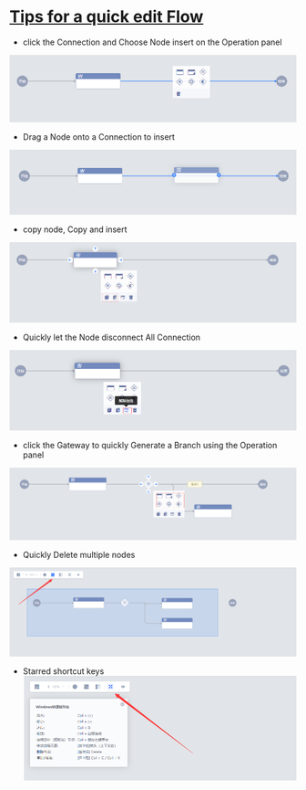  # [Tips for a quick edit Flow](UserGuide/FAQ/flow-tips.md) 

 - click the Connection and Choose Node insert on the Operation panel 

  ![1689069365906](image/flow-tips/1689069365906.png) 

 - Drag a Node onto a Connection to insert 

  ![1689069313241](image/flow-tips/1689069313241.png) 

 - copy node, Copy and insert 

  ![1689069478177](image/flow-tips/1689069478177.png) 

 - Quickly let the Node disconnect All Connection 

  ![1689069533139](image/flow-tips/1689069533139.png) 

 - click the Gateway to quickly Generate a Branch using the Operation panel 

  ![1689069099417](image/flow-tips/1689069099417.png) 

 - Quickly Delete multiple nodes 

  ![1689069181485](image/flow-tips/1689069181485.png) 

 - Starred shortcut keys 
  ![1689069238393](image/flow-tips/1689069238393.png) 